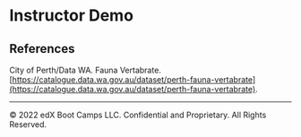 # Instructor Demo

## References

City of Perth/Data WA. Fauna Vertabrate. [https://catalogue.data.wa.gov.au/dataset/perth-fauna-vertabrate](https://catalogue.data.wa.gov.au/dataset/perth-fauna-vertabrate).

- - -

© 2022 edX Boot Camps LLC. Confidential and Proprietary. All Rights Reserved.
